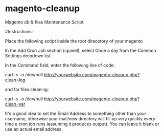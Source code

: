 # magento-cleanup
Magento db &amp; files Maintenance Script

#Instructions: 

Place the following script inside the root direcotory of your magento

In the Add Cron Job section (cpanel), select Once a day from the Common Settings dropdown list. 

In the Command field, enter the following line of code:

curl -s -o /dev/null http://yourwebsite.com/magento-cleanup.php?clean=log

and for files cleaning:

curl -s -o /dev/null http://yourwebsite.com/magento-cleanup.php?clean=var

It's a good idea to set the Email Address to something other than your username, 
otherwise your mail/new directory will fill up very quickly every time a cron job runs 
(assuming it produces output). You can leave it blank or use an actual email address.
